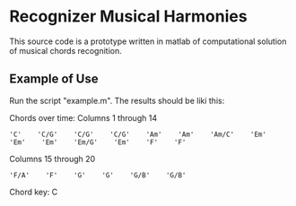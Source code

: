# Recognizer Musical Harmonies
This source code is a prototype written in matlab of computational solution of musical chords recognition.

## Example of Use
Run the script "example.m". The results should be liki this:

Chords over time: 
  Columns 1 through 14

    'C'    'C/G'    'C/G'    'C/G'    'Am'    'Am'    'Am/C'    'Em'    'Em'    'Em'    'Em/G'    'Em'    'F'    'F'

  Columns 15 through 20

    'F/A'    'F'    'G'    'G'    'G/B'    'G/B'

Chord key: 
C


